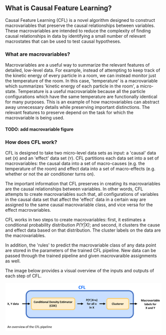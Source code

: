 ## What is Causal Feature Learning? 


Causal Feature Learning (CFL) is a novel algorithm designed to construct macrovariables that preserve the causal relationships between variables. These macrovariables are intended to reduce the complexity of finding causal relationships in data by identifying a small number of relevant macrostates that can be used to test causal hypotheses. 


### What are macrovariables? 

Macrovariables are a useful way to summarize the relevant features of detailed, low-level data. For example, instead of attempting to keep track of the kinetic energy of every particle in a room, we can instead monitor just the temperature of the room. In this case, 'temperature' is a macrovariable which summarizes 'kinetic energy of each particle in the room', a micro-state. Temperature is a useful macrovariable because all the particle configurations which have the same temperature are functionally identical for many purposes. This is an example of how macrovariables can abstract away unnecessary details while preserving important distinctions. The relevant features to preserve depend on the task for which the macrovariable is being used. 

#### TODO: add macrovariable figure 

### How does CFL work? 

CFL is designed to take two micro-level data sets as input: a 'causal' data set (`X`) and an 'effect' data set (`Y`). CFL partitions each data set into a set of macrovariables: the causal data into a set of macro-causes (e.g. the temperature of the room) and effect data into a set of macro-effects (e.g. whether or not the air conditioner turns on). 

The important information that CFL preserves in creating its macrovariables are the causal relationships between variables. In other words, CFL attempts to create macrovariables such that, all configurations of variables in the causal data set that affect the 'effect' data in a certain way are assigned to the same causal macrovariable class, and vice versa for the effect macrovariables.

CFL works in two steps to create macrovariables: first, it estimates a conditional probability distribution _P(Y|X)_; and second, it clusters the cause and effect data based on that distribution. The cluster labels on the data are the macrovariables. 

In addition, the 'rules' to predict the macrovariable class of any data point are stored in the parameters of the trained CFL pipeline. New data can be passed through the trained pipeline and given macrovaraible assignments as well. 

The image below provides a visual overview of the inputs and outputs of each step of CFL.

![Overview of CFL pipeline](img/CFLpipeline.png "overview of CFL pipeline")
